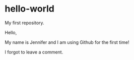 # hello-world
My first repository.

Hello,

My name is Jennifer and I am using Github for the first time!

I forgot to leave a comment.

